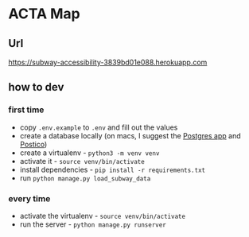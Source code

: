 # ACTA Map

## Url
https://subway-accessibility-3839bd01e088.herokuapp.com

## how to dev

### first time

- copy `.env.example` to `.env` and fill out the values
- create a database locally (on macs, I suggest the [Postgres app]([url](https://www.pgadmin.org)) and [Postico]([url](https://eggerapps.at/postico2/)))
- create a virtualenv - `python3 -m venv venv`
- activate it - `source venv/bin/activate`
- install dependencies - `pip install -r requirements.txt`
- run `python manage.py load_subway_data`

### every time

- activate the virtualenv - `source venv/bin/activate`
- run the server - `python manage.py runserver`
